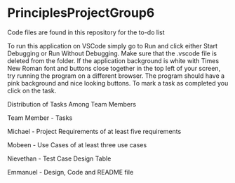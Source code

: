 # PrinciplesProjectGroup6
Code files are found in this repository for the to-do list

To run this application on VSCode simply go to Run and click either Start Debugging or Run Without Debugging. Make sure that the .vscode file is deleted from the folder. If the application background is white with Times New Roman font and buttons close together in the top left of your screen, try running the program on a different browser. The program should have a pink background and nice looking buttons. To mark a task as completed you click on the task.

Distribution of Tasks Among Team Members

Team Member - Tasks

Michael    -        Project Requirements of at least five requirements

Mobeen     -        Use Cases of at least three use cases

Nievethan     -      Test Case Design Table

Emmanuel      -    Design, Code and README file
